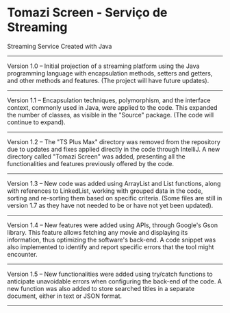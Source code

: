 # Tomazi Screen - Serviço de Streaming
Streaming Service Created with Java
***
Version 1.0 – Initial projection of a streaming platform using the Java programming language with encapsulation methods, setters and getters, and other methods and features. (The project will have future updates).
***
Version 1.1 – Encapsulation techniques, polymorphism, and the interface context, commonly used in Java, were applied to the code. This expanded the number of classes, as visible in the "Source" package. (The code will continue to expand).
***
Version 1.2 – The "TS Plus Max" directory was removed from the repository due to updates and fixes applied directly in the code through IntelliJ. A new directory called "Tomazi Screen" was added, presenting all the functionalities and features previously offered by the code.
***
Version 1.3 – New code was added using ArrayList and List functions, along with references to LinkedList, working with grouped data in the code, sorting and re-sorting them based on specific criteria. (Some files are still in version 1.7 as they have not needed to be or have not yet been updated).
***
Version 1.4 – New features were added using APIs, through Google's Gson library. This feature allows fetching any movie and displaying its information, thus optimizing the software's back-end. A code snippet was also implemented to identify and report specific errors that the tool might encounter.
***
Version 1.5 – New functionalities were added using try/catch functions to anticipate unavoidable errors when configuring the back-end of the code. A new function was also added to store searched titles in a separate document, either in text or JSON format.
******************
